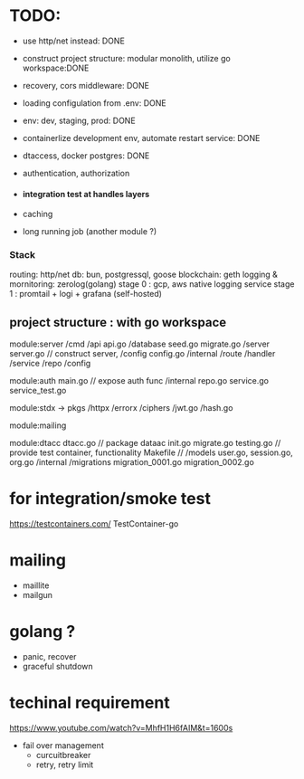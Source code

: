 # TODO:

- use http/net instead: DONE
- construct project structure: modular monolith, utilize go workspace:DONE
- recovery, cors middleware: DONE
- loading configulation from .env: DONE
- env: dev, staging, prod: DONE
- containerlize development env, automate restart service: DONE
- dtaccess, docker postgres: DONE

- authentication, authorization

- #### integration test at handles layers

- caching
- long running job (another module ?)

### Stack

routing: http/net
db: bun, postgressql, goose
blockchain: geth
logging & mornitoring: zerolog(golang)
stage 0 : gcp, aws native logging service
stage 1 : promtail + logi + grafana (self-hosted)

## project structure : with go workspace

module:server
/cmd
/api
api.go
/database
seed.go
migrate.go
/server
server.go // construct server,
/config
config.go
/internal
/route
/handler
/service
/repo
/config

module:auth
main.go // expose auth func
/internal
repo.go
service.go
service_test.go

module:stdx -> pkgs
/httpx
/errorx
/ciphers
/jwt.go
/hash.go

module:mailing

module:dtacc
dtacc.go // package dataac
init.go
migrate.go
testing.go // provide test container, functionality
Makefile //
/models
user.go, session.go, org.go
/internal
/migrations
migration_0001.go
migration_0002.go

# for integration/smoke test

https://testcontainers.com/
TestContainer-go

# mailing

- maillite
- mailgun

# golang ?

- panic, recover
- graceful shutdown

# techinal requirement

https://www.youtube.com/watch?v=MhfH1H6fAIM&t=1600s

- fail over management
  - curcuitbreaker
  - retry, retry limit
